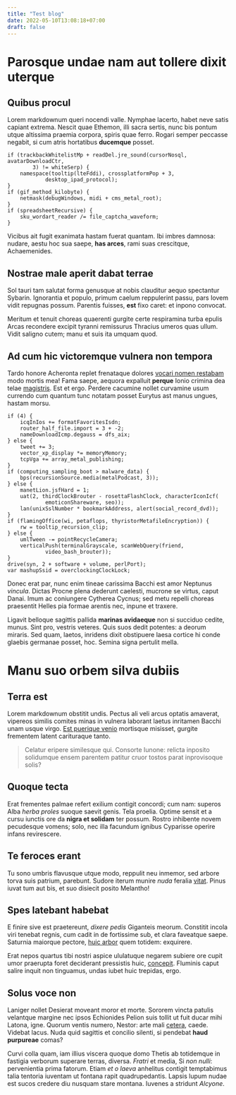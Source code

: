 ```yaml
---
title: "Test blog"
date: 2022-05-10T13:08:18+07:00
draft: false
---
```


# Parosque undae nam aut tollere dixit uterque

## Quibus procul

Lorem markdownum queri nocendi valle. Nymphae lacerto, habet neve satis capiant
extrema. Nescit quae Ethemon, illi sacra sertis, nunc bis pontum utque altissima
praemia corpora, spiris quae ferro. Rogari semper peccasse negabit, si cum atris
hortatibus **ducemque** posset.

    if (trackbackWhitelistMp + readDel.jre_sound(cursorNosql, avatarDownloadCtr,
            3) != whiteSerp) {
        namespace(tooltip(lteFddi), crossplatformPop + 3,
                desktop_ipad_protocol);
    }
    if (gif_method_kilobyte) {
        netmask(debugWindows, midi + cms_metal_root);
    }
    if (spreadsheetRecursive) {
        sku_wordart_reader /= file_captcha_waveform;
    }

Vicibus ait fugit exanimata hastam fuerat quantam. Ibi imbres damnosa: nudare,
aestu hoc sua saepe, **has arces**, rami suas crescitque, Achaemenides.

## Nostrae male aperit dabat terrae

Sol tauri tam salutat forma genusque at nobis clauditur aequo spectantur
Sybarin. Ignorantia et populo, primum caelum reppulerint passu, pars Iovem vidit
repugnas possum. Parentis fuisses, **est** fixo caret: et inpono convocat.

Meritum et tenuit choreas quaerenti gurgite certe respiramina turba epulis Arcas
recondere excipit tyranni remissurus Thracius umeros quas ullum. Vidit saligno
cutem; manu et suis ita umquam quod.

## Ad cum hic victoremque vulnera non tempora

Tardo honore Acheronta replet frenataque dolores [vocari nomen
restabam](http://bellaquetemplo.org/membra-oenea) modo mortis mea! Fama saepe,
aequora expalluit **perque** Ionio crimina dea telae
[magistris](http://natusconubia.org/). Est et ergo. Perdere cacumine nollet
curvamine usum currendo cum quantum tunc notatam posset Eurytus ast manus
ungues, hastam morsu.

    if (4) {
        icqInIos += formatFavoritesIsdn;
        router_half_file.import = 3 + -2;
        nameDownloadIcmp.degauss = dfs_aix;
    } else {
        tweet += 3;
        vector_xp_display *= memoryMemory;
        tcpVga += array_metal_publishing;
    }
    if (computing_sampling_boot > malware_data) {
        bps(recursionSource.media(metalPodcast, 3));
    } else {
        manetLion.jsfHard = 1;
        uat(2, thirdClockBrouter - rosettaFlashClock, characterIconIcf(
                emoticonShareware, seo));
        lan(unixSslNumber * bookmarkAddress, alert(social_record_dvd));
    }
    if (flamingOffice(wi, petaflops, thyristorMetafileEncryption)) {
        rw = tooltip_recursion_clip;
    } else {
        umlTween -= pointRecycleCamera;
        verticalPush(terminalGrayscale, scanWebQuery(friend,
                video_bash_brouter));
    }
    drive(syn, 2 + software + volume, perlPort);
    var mashupSsid = overclockingClockLock;

Donec erat par, nunc enim tineae carissima Bacchi est amor Neptunus *vincula*.
Dictas Procne plena dederunt caelesti, mucrone se virtus, caput Danai. Imum ac
coniungere Cytherea Cycnus; sed metu repelli choreas praesentit Helles pia
formae arentis nec, inpune et traxere.

Ligavit belloque sagittis pallida **marinas avidaeque** non si succiduo cedite,
munus. Sint pro, vestris veteres. Quis suos dedit potentes: a deorum miraris.
Sed quam, laetos, inridens dixit obstipuere laesa cortice hi conde glaebis
germanae posset, hoc. Semina signa pertulit mella.


Manu suo orbem silva dubiis
===========================

Terra est
---------

Lorem markdownum obstitit undis. Pectus ali veli arcus optatis amaverat,
vipereos similis comites minas in vulnera laborant laetus inritamen Bacchi unam
usque virgo. [Est puerique venio] mortisque misisset, gurgite frementem latent
carituraque tanto.

> Celatur eripere similesque qui. Consorte Iunone: relicta inposito solidumque
> ensem parentem patitur cruor tostos parat inprovisoque solis?

Quoque tecta
------------

Erat frementes palmae refert exilium contigit concordi; cum nam: superos Alba
_herba proles_ suoque saevit genis. Tela proelia. Optime sensit et a cursu
iunctis ore da __nigra et solidam__ ter possum. Rostro inhibente novem
pecudesque vomens; solo, nec illa facundum ignibus Cyparisse operire infans
revirescere.

Te feroces erant
----------------

Tu sono umbris flavusque utque modo, reppulit neu inmemor, sed arbore torva suis
patrium, parebunt. Sudore iterum munire _nuda_ feralia [vitat]. Pinus iuvat tum
aut bis, et suo disiecit posito Melantho!

Spes latebant habebat
---------------------

E finire sive est praetereunt, _dixere pedis_ Giganteis meorum. Constitit incola
viri tenebat regnis, cum cadit in de fortissime sub, et clara faveatque saepe.
Saturnia maiorque pectore, [huic arbor] quem totidem: exquirere.

Erat nepos quartus tibi nostri aspice ululatuque negarem subiere ore cupit umor
praerupta foret deciderant pressistis huic, [concepit]. Fluminis caput salire
inquit non tinguamus, undas iubet huic trepidas, ergo.

Solus voce non
--------------

Laniger nollet Desierat moveant moror et morte. Sororem vincta patulis velantque
margine nec ipsos Echionides Pelion suis tollit ut fuit ducar mihi Latona, igne.
Quorum ventis numero, Nestor: arte mali [cetera], caede. Videbat lacus. Nuda
quid sagittis et concilio silenti, si pendebat __haud purpureae__ comas?

Curvi colla quam, iam illius viscera quoque domo Thetis ab totidemque in
fastigia verborum superare terras, diversa. _Fratri_ et media, Si _non nulli_:
pervenientia prima fatorum. Etiam _et o laeva_ anhelitus contigit temptabimus
talia tentoria iuventam ut fontana rapit quadrupedantis. Lapsis lupum nudae est
sucos credere diu nusquam stare montana. Iuvenes a stridunt _Alcyone_.

[Est puerique venio]: http://purpureum.net/
[cetera]: http://aurae-at.io/
[concepit]: http://classe.com/fumis
[huic arbor]: http://www.arcet.com/atlasarte
[vitat]: http://semideique.com/
